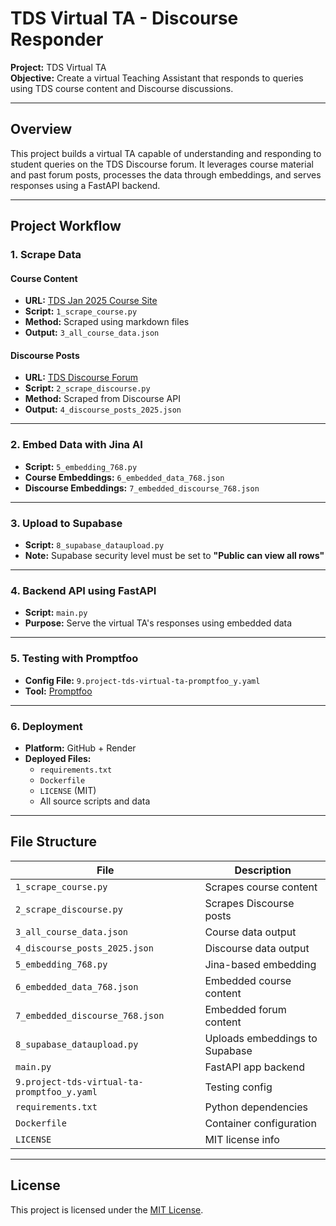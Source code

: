 # TDS Virtual TA - Discourse Responder

**Project:** TDS Virtual TA  
**Objective:** Create a virtual Teaching Assistant that responds to queries using TDS course content and Discourse discussions.

---

## Overview

This project builds a virtual TA capable of understanding and responding to student queries on the TDS Discourse forum. It leverages course material and past forum posts, processes the data through embeddings, and serves responses using a FastAPI backend.

---

## Project Workflow

### 1. Scrape Data

#### Course Content
- **URL:** [TDS Jan 2025 Course Site](https://tds.s-anand.net/#/2025-01/)
- **Script:** `1_scrape_course.py`
- **Method:** Scraped using markdown files
- **Output:** `3_all_course_data.json`

#### Discourse Posts
- **URL:** [TDS Discourse Forum](https://discourse.onlinedegree.iitm.ac.in/c/courses/tds-kb/34)
- **Script:** `2_scrape_discourse.py`
- **Method:** Scraped from Discourse API
- **Output:** `4_discourse_posts_2025.json`

---

### 2. Embed Data with Jina AI

- **Script:** `5_embedding_768.py`
- **Course Embeddings:** `6_embedded_data_768.json`
- **Discourse Embeddings:** `7_embedded_discourse_768.json`

---

### 3. Upload to Supabase

- **Script:** `8_supabase_dataupload.py`
- **Note:** Supabase security level must be set to **"Public can view all rows"**

---

### 4. Backend API using FastAPI

- **Script:** `main.py`
- **Purpose:** Serve the virtual TA's responses using embedded data

---

### 5. Testing with Promptfoo

- **Config File:** `9.project-tds-virtual-ta-promptfoo_y.yaml`
- **Tool:** [Promptfoo](https://github.com/promptfoo/promptfoo)

---

### 6. Deployment

- **Platform:** GitHub + Render
- **Deployed Files:**
  - `requirements.txt`
  - `Dockerfile`
  - `LICENSE` (MIT)
  - All source scripts and data

---

## File Structure

| File | Description |
|------|-------------|
| `1_scrape_course.py` | Scrapes course content |
| `2_scrape_discourse.py` | Scrapes Discourse posts |
| `3_all_course_data.json` | Course data output |
| `4_discourse_posts_2025.json` | Discourse data output |
| `5_embedding_768.py` | Jina-based embedding |
| `6_embedded_data_768.json` | Embedded course content |
| `7_embedded_discourse_768.json` | Embedded forum content |
| `8_supabase_dataupload.py` | Uploads embeddings to Supabase |
| `main.py` | FastAPI app backend |
| `9.project-tds-virtual-ta-promptfoo_y.yaml` | Testing config |
| `requirements.txt` | Python dependencies |
| `Dockerfile` | Container configuration |
| `LICENSE` | MIT license info |

---

## License
This project is licensed under the [MIT License](LICENSE).
